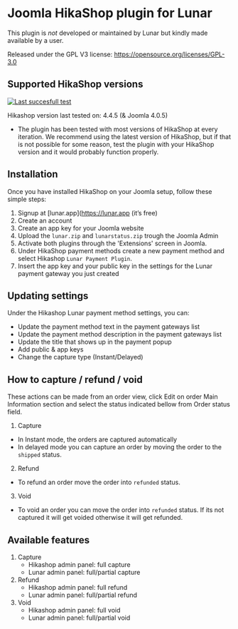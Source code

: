 # Joomla HikaShop plugin for Lunar

This plugin is *not* developed or maintained by Lunar but kindly made
available by a user.

Released under the GPL V3 license: https://opensource.org/licenses/GPL-3.0

## Supported HikaShop versions

 [![Last succesfull test](https://log.derikon.ro/api/v1/log/read?tag=hikashop&view=svg&label=Hikashop&key=ecommerce&background=34b5ca)](https://log.derikon.ro/api/v1/log/read?tag=hikashop&view=html)

Hikashop version last tested on: 4.4.5 (& Joomla 4.0.5)

* The plugin has been tested with most versions of HikaShop at every iteration. We recommend using the latest version of HikaShop, but if that is not possible for some reason, test the plugin with your HikaShop version and it would probably function properly.


## Installation

  Once you have installed HikaShop on your Joomla setup, follow these simple steps:
  1. Signup at [lunar.app](https://lunar.app (it’s free)
  1. Create an account
  1. Create an app key for your Joomla website
  1. Upload the ```lunar.zip``` and ```lunarstatus.zip``` trough the Joomla Admin
  1. Activate both plugins through the 'Extensions' screen in Joomla.
  1. Under HikaShop payment methods create a new payment method and select Hikashop `Lunar Payment Plugin`.
  1. Insert the app key and your public key in the settings for the Lunar payment gateway you just created


## Updating settings

Under the Hikashop Lunar payment method settings, you can:
 * Update the payment method text in the payment gateways list
 * Update the payment method description in the payment gateways list
 * Update the title that shows up in the payment popup
 * Add public & app keys
 * Change the capture type (Instant/Delayed)

 ## How to capture / refund / void

These actions can be made from an order view, click Edit on order Main Information section and select the status indicated bellow from Order status field.

 1. Capture
 * In Instant mode, the orders are captured automatically
 * In delayed mode you can capture an order by moving the order to the `shipped` status.
 2. Refund
   * To refund an order move the order into `refunded` status.
 3. Void
   * To void an order you can move the order into `refunded` status. If its not captured it will get voided otherwise it will get refunded.

## Available features
1. Capture
   * Hikashop admin panel: full capture
   * Lunar admin panel: full/partial capture
2. Refund
   * Hikashop admin panel: full refund
   * Lunar admin panel: full/partial refund
3. Void
   * Hikashop admin panel: full void
   * Lunar admin panel: full/partial void